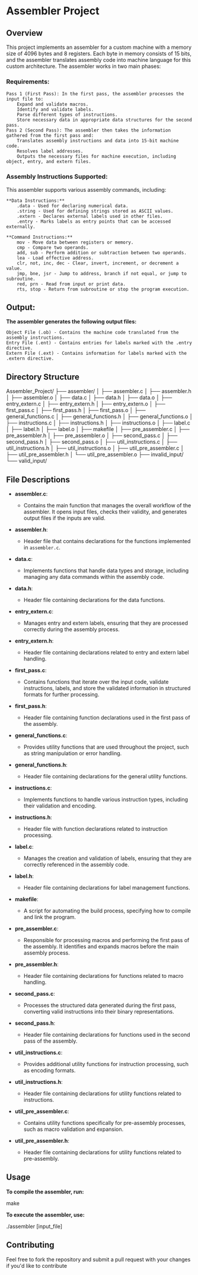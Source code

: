 # Assembler Project

## Overview

This project implements an assembler for a custom machine with a memory size of 4096 bytes and 8 registers. Each byte in memory consists of 15 bits, and the assembler translates assembly code into machine language for this custom architecture. The assembler works in two main phases:
### Requirements:
    Pass 1 (First Pass): In the first pass, the assembler processes the input file to:
        Expand and validate macros.
        Identify and validate labels.
        Parse different types of instructions.
        Store necessary data in appropriate data structures for the second pass.
    Pass 2 (Second Pass): The assembler then takes the information gathered from the first pass and:
        Translates assembly instructions and data into 15-bit machine code.
        Resolves label addresses.
        Outputs the necessary files for machine execution, including object, entry, and extern files.

### Assembly Instructions Supported:

This assembler supports various assembly commands, including:

    **Data Instructions:**
        .data - Used for declaring numerical data.
        .string - Used for defining strings stored as ASCII values.
        .extern - Declares external labels used in other files.
        .entry - Marks labels as entry points that can be accessed externally.

    **Command Instructions:**
        mov - Move data between registers or memory.
        cmp - Compare two operands.
        add, sub - Perform addition or subtraction between two operands.
        lea - Load effective address.
        clr, not, inc, dec - Clear, invert, increment, or decrement a value.
        jmp, bne, jsr - Jump to address, branch if not equal, or jump to subroutine.
        red, prn - Read from input or print data.
        rts, stop - Return from subroutine or stop the program execution.

## Output:

**The assembler generates the following output files:**

    Object File (.ob) - Contains the machine code translated from the assembly instructions.
    Entry File (.ent) - Contains entries for labels marked with the .entry directive.
    Extern File (.ext) - Contains information for labels marked with the .extern directive.

## Directory Structure
Assembler_Project/ ├── assembler/ │ ├── assembler.c │ ├── assembler.h │ ├── assembler.o │ ├── data.c │ ├── data.h │ ├── data.o │ ├── entry_extern.c │ ├── entry_extern.h │ ├── entry_extern.o │ ├── first_pass.c │ ├── first_pass.h │ ├── first_pass.o │ ├── general_functions.c │ ├── general_functions.h │ ├── general_functions.o │ ├── instructions.c │ ├── instructions.h │ ├── instructions.o │ ├── label.c │ ├── label.h │ ├── label.o │ ├── makefile │ ├── pre_assembler.c │ ├── pre_assembler.h │ ├── pre_assembler.o │ ├── second_pass.c │ ├── second_pass.h │ ├── second_pass.o │ ├── util_instructions.c │ ├── util_instructions.h │ ├── util_instructions.o │ ├── util_pre_assembler.c │ ├── util_pre_assembler.h │ └── util_pre_assembler.o ├── invalid_input/ └── valid_input/

## File Descriptions

- **assembler.c**: 
  - Contains the main function that manages the overall workflow of the assembler. It opens input files, checks their validity, and generates output files if the inputs are valid.

- **assembler.h**: 
  - Header file that contains declarations for the functions implemented in `assembler.c`.

- **data.c**: 
  - Implements functions that handle data types and storage, including managing any data commands within the assembly code.

- **data.h**: 
  - Header file containing declarations for the data functions.

- **entry_extern.c**: 
  - Manages entry and extern labels, ensuring that they are processed correctly during the assembly process.

- **entry_extern.h**: 
  - Header file containing declarations related to entry and extern label handling.

- **first_pass.c**: 
  - Contains functions that iterate over the input code, validate instructions, labels, and store the validated information in structured formats for further processing.

- **first_pass.h**: 
  - Header file containing function declarations used in the first pass of the assembly.

- **general_functions.c**: 
  - Provides utility functions that are used throughout the project, such as string manipulation or error handling.

- **general_functions.h**: 
  - Header file containing declarations for the general utility functions.

- **instructions.c**: 
  - Implements functions to handle various instruction types, including their validation and encoding.

- **instructions.h**: 
  - Header file with function declarations related to instruction processing.

- **label.c**: 
  - Manages the creation and validation of labels, ensuring that they are correctly referenced in the assembly code.

- **label.h**: 
  - Header file containing declarations for label management functions.

- **makefile**: 
  - A script for automating the build process, specifying how to compile and link the program.

- **pre_assembler.c**: 
  - Responsible for processing macros and performing the first pass of the assembly. It identifies and expands macros before the main assembly process.

- **pre_assembler.h**: 
  - Header file containing declarations for functions related to macro handling.

- **second_pass.c**: 
  - Processes the structured data generated during the first pass, converting valid instructions into their binary representations.

- **second_pass.h**: 
  - Header file containing declarations for functions used in the second pass of the assembly.

- **util_instructions.c**: 
  - Provides additional utility functions for instruction processing, such as encoding formats.

- **util_instructions.h**: 
  - Header file containing declarations for utility functions related to instructions.

- **util_pre_assembler.c**: 
  - Contains utility functions specifically for pre-assembly processes, such as macro validation and expansion.

- **util_pre_assembler.h**: 
  - Header file containing declarations for utility functions related to pre-assembly.

## Usage
**To compile the assembler, run:**

make

**To execute the assembler, use:**

./assembler [input_file]

## Contributing

Feel free to fork the repository and submit a pull request with your changes if you'd like to contribute



